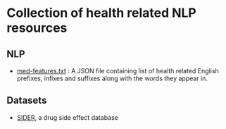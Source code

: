 # Collection of health related NLP resources


## NLP
* [med-features.txt](https://github.com/shahriarhaque/health-nlp/blob/master/med-features.txt) : A JSON file containing list of health related English prefixes, infixes and suffixes along with the words they appear in.


## Datasets
* [SIDER](http://sideeffects.embl.de/download/), a drug side effect database
